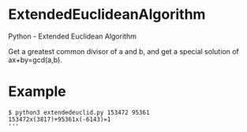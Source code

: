 # ExtendedEuclideanAlgorithm
Python - Extended Euclidean Algorithm

Get a  greatest common divisor of a and b, and get a special solution of ax+by=gcd(a,b).

# Example
```
$ python3 extendedeuclid.py 153472 95361
153472x(3817)+95361x(-6143)=1
'''